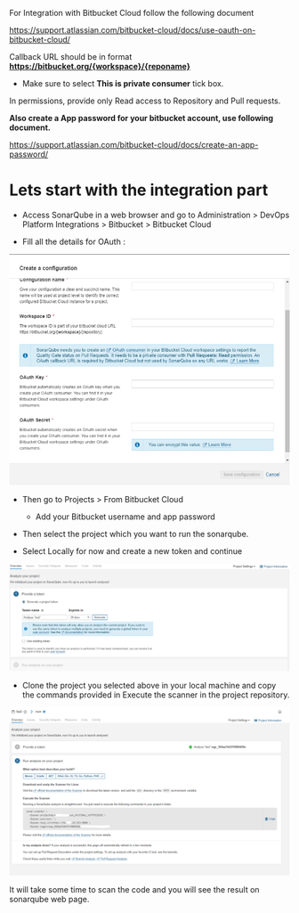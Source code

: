 For Integration with Bitbucket Cloud follow the following document

https://support.atlassian.com/bitbucket-cloud/docs/use-oauth-on-bitbucket-cloud/

Callback URL should be in format **https://bitbucket.org/{workspace}/{reponame}**

* Make sure to select **This is private consumer** tick box.

In permissions, provide only Read access to Repository and Pull requests.

**Also create a App password for your bitbucket account, use following document.**

https://support.atlassian.com/bitbucket-cloud/docs/create-an-app-password/


# Lets start with the integration part

* Access SonarQube in a web browser and go to Administration > DevOps Platform Integrations > Bitbucket > Bitbucket Cloud

* Fill all the details for OAuth :

![screenshot4](bitbuckket_conf.png)

* Then  go to Projects > From Bitbucket Cloud 

    * Add your Bitbucket username and app password

* Then select the project which you want to run the sonarqube.

* Select Locally for now and create a new token and continue

![screenshot4](project_token.png)

* Clone the project you selected above in your local machine and copy the commands provided in Execute the scanner in the project repository.

![screenshot4](scanner.png)


It will take some time to scan the code and you will see the result on sonarqube web page.
